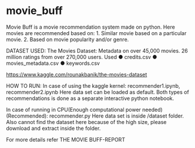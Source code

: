 # movie_buff
Movie Buff is a movie recommendation system made on python. Here movies are recommended based on: 1. Similar movie based on a particular movie. 2. Based on movie popularity and/or genre. 
 
DATASET USED: The Movies Dataset: ​Metadata on over 45,000 movies. 26 million ratings from over 270,000 users. Used ● credits.csv ● movies_metadata.csv ● keywords.csv 

https://www.kaggle.com/rounakbanik/the-movies-dataset

HOW TO RUN:
In case of using the kaggle kernel:
recommender1.ipynb, recommender2.ipynb 
Here data set can be loaded as default. Both types of recommendations is done as a separate interactive python notebook.

In case of running in CPU(Enough computational power needed)(Recommended):
recommender.py
Here data set is inside /dataset folder. Also cannot find the dataset here because of the high size, please download and extract inside the folder.

For more details refer THE MOVIE BUFF-REPORT
